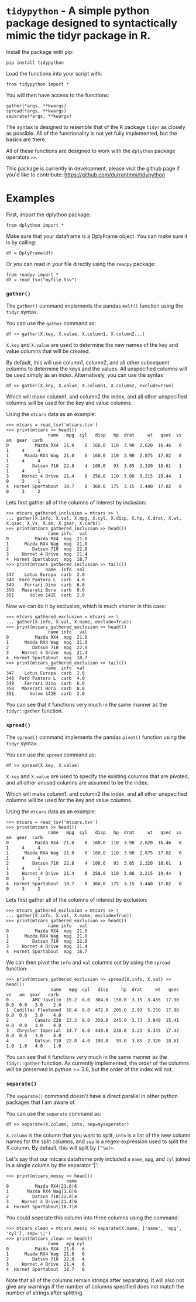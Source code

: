 # `tidypython` - A simple python package designed to syntactically mimic the tidyr package in R. 


Install the package with pip:

    pip install tidypython
    
Load the functions into your script with:

    from tidypython import *
    
You will then have access to the functions:

    gather(*args, **kwargs)
    spread(*args, **kwargs)
    separate(*args, **kwargs)

The syntax is designed to resemble that of the R package `tidyr` as closely as possible. 
All of the functionality is not yet fully implemented, but the basics are there.

All of these functions are designed to work with the `dplython` package operators `>>`.


This package is currently in development, please visit the github page if you'd like to contribute: 
https://github.com/durrantmm/tidypython

# Examples

First, import the dplython package:

    from dplython import *
    
Make sure that your dataframe is a DplyFrame object. You can make sure it is by calling:

    df = DplyFrame(df)

Or you can read in your file directly using the `readpy` package:

    from readpy import *
    df = read_tsv("myfile.tsv")


### `gather()`

The `gather()` command implements the pandas `melt()` function using the `tidyr` syntax.

You can use the `gather` command as:

    df >> gather(X.key, X.value, X.column1, X.column2...)

`X.key` and `X.value` are used to determine the new names of the key and value columns that will be created.

By default, this will use column1, column2, and all other subsequent columns to determine the keys and the values. All
unspecified columns will be used simply as an index. Alternatively, you can use the syntax

    df >> gather(X.key, X.value, X.column1, X.column2, exclude=True)
    
Which will make column1, and column2 the index, and all other unspecified columns will be used for the key and value 
columns.

Using the `mtcars` data as an example:

    >>> mtcars = read_tsv('mtcars.tsv')
    >>> print(mtcars >> head())
                    name   mpg  cyl   disp   hp  drat     wt   qsec  vs  am  gear  carb
    0          Mazda RX4  21.0    6  160.0  110  3.90  2.620  16.46   0   1     4     4
    1      Mazda RX4 Wag  21.0    6  160.0  110  3.90  2.875  17.02   0   1     4     4
    2         Datsun 710  22.8    4  108.0   93  3.85  2.320  18.61   1   1     4     1
    3     Hornet 4 Drive  21.4    6  258.0  110  3.08  3.215  19.44   1   0     3     1
    4  Hornet Sportabout  18.7    8  360.0  175  3.15  3.440  17.02   0   0     3     2


Lets first gather all of the columns of interest by inclusion:

    >>> mtcars_gathered_inclusion = mtcars >> \
    ... gather(X.info, X.val, X.mpg, X.cyl, X.disp, X.hp, X.drat, X.wt, X.qsec, X.vs, X.am, X.gear, X.carb))
    >>> print(mtcars_gathered_inclusion >> head())
                    name info   val
    0          Mazda RX4  mpg  21.0
    1      Mazda RX4 Wag  mpg  21.0
    2         Datsun 710  mpg  22.8
    3     Hornet 4 Drive  mpg  21.4
    4  Hornet Sportabout  mpg  18.7
    >>> print(mtcars_gathered_inclusion >> tail())
                   name  info  val
    347    Lotus Europa  carb  2.0
    348  Ford Pantera L  carb  4.0
    349    Ferrari Dino  carb  6.0
    350   Maserati Bora  carb  8.0
    351      Volvo 142E  carb  2.0

Now we can do it by exclusion, which is much shorter in this case:

    >>> mtcars_gathered_exclusion = mtcars >> \
    ... gather(X.info, X.val, X.name, exclude=True))
    >>> print(mtcars_gathered_exclusion >> head())
                    name info   val
    0          Mazda RX4  mpg  21.0
    1      Mazda RX4 Wag  mpg  21.0
    2         Datsun 710  mpg  22.8
    3     Hornet 4 Drive  mpg  21.4
    4  Hornet Sportabout  mpg  18.7
    >>> print(mtcars_gathered_exclusion >> tail())
                   name  info  val
    347    Lotus Europa  carb  2.0
    348  Ford Pantera L  carb  4.0
    349    Ferrari Dino  carb  6.0
    350   Maserati Bora  carb  8.0
    351      Volvo 142E  carb  2.0

You can see that it functions very much in the same manner as the `tidyr::gather` function.
    
### `spread()`

The `spread()` command implements the pandas `pivot()` function using the `tidyr` syntax.

You can use the `spread` command as:

    df >> spread(X.key, X.value)

`X.key` and `X.value` are used to specify the existing columns that are pivoted, and all other unused columns are
assumed to be the index.
    
Which will make column1, and column2 the index, and all other unspecified columns will be used for the key and value 
columns.

Using the `mtcars` data as an example:

    >>> mtcars = read_tsv('mtcars.tsv')
    >>> print(mtcars >> head())
                    name   mpg  cyl   disp   hp  drat     wt   qsec  vs  am  gear  carb
    0          Mazda RX4  21.0    6  160.0  110  3.90  2.620  16.46   0   1     4     4
    1      Mazda RX4 Wag  21.0    6  160.0  110  3.90  2.875  17.02   0   1     4     4
    2         Datsun 710  22.8    4  108.0   93  3.85  2.320  18.61   1   1     4     1
    3     Hornet 4 Drive  21.4    6  258.0  110  3.08  3.215  19.44   1   0     3     1
    4  Hornet Sportabout  18.7    8  360.0  175  3.15  3.440  17.02   0   0     3     2


Lets first gather all of the columns of interest by exclusion:

    >>> mtcars_gathered_exclusion = mtcars >> \
    ... gather(X.info, X.val, X.name, exclude=True))
    >>> print(mtcars_gathered_exclusion >> head())
                    name info   val
    0          Mazda RX4  mpg  21.0
    1      Mazda RX4 Wag  mpg  21.0
    2         Datsun 710  mpg  22.8
    3     Hornet 4 Drive  mpg  21.4
    4  Hornet Sportabout  mpg  18.7
    
We can then pivot the `info` and `val` columns out by using the `spread` function:
    
    >>> print(mtcars_gathered_exclusion >> spread(X.info, X.val) >> head())
                     name   mpg  cyl   disp     hp  drat     wt   qsec   vs   am  gear   carb
    0         AMC Javelin  15.2  8.0  304.0  150.0  3.15  3.435  17.30  0.0  0.0   3.0    2.0
    1  Cadillac Fleetwood  10.4  8.0  472.0  205.0  2.93  5.250  17.98  0.0  0.0   3.0    4.0
    2          Camaro Z28  13.3  8.0  350.0  245.0  3.73  3.840  15.41  0.0  0.0   3.0    4.0
    3   Chrysler Imperial  14.7  8.0  440.0  230.0  3.23  5.345  17.42  0.0  0.0   3.0    4.0
    4          Datsun 710  22.8  4.0  108.0   93.0  3.85  2.320  18.61  1.0  1.0   4.0    1.0


You can see that it functions very much in the same manner as the `tidyr::gather` function. As currently implemented,
the order of the columns will be preserved in python >= 3.6, but the order of the index will not.


### `separate()`

The `separate()` command doesn't have a direct parallel in other python packages that I am aware of.

You can use the `separate` command as:

    df >> separate(X.column, into, sep=myseperator)

`X.column` is the column that you want to split, `into` is a list of the new column names for the split columns,
and `sep` is a regex-expression used to split the X.column. By default, this will split by `[^\w]+`.
    

Let's say that our mtcars dataframe only included a `name`, `mpg`, and `cyl` joined in a single column by the 
separator '|':


    >>> print(mtcars_messy >> head())
                           name  
    0          Mazda RX4|21.0|6
    1       Mazda RX4 Wag|1.0|6
    2         Datsun 710|22.8|4
    3     Hornet 4 Drive|21.4|6
    4  Hornet Sportabout|18.7|8

You could seperate this column into three columns using the command:

    >>> mtcars_clean = mtcars_messy >> separate(X.name, ['name', 'mpg', 'cyl'], sep='\|')
    >>> print(mtcars_clean >> head())
                    name   mpg cyl
    0          Mazda RX4  21.0   6
    1      Mazda RX4 Wag  21.0   6
    2         Datsun 710  22.8   4
    3     Hornet 4 Drive  21.4   6
    4  Hornet Sportabout  18.7   8

Note that all of the columns remain strings after separating. It will also not give any warnings if the number 
of columns specified does not match the number of strings after splitting.